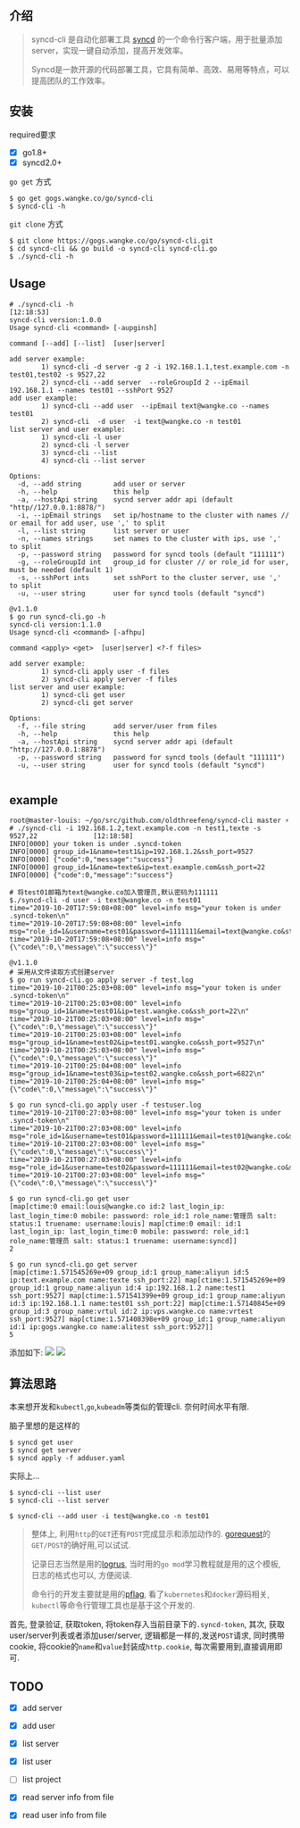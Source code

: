 ## 介绍

> syncd-cli 是自动化部署工具 [syncd](https://github.com/dreamans/syncd) 的一个命令行客户端，用于批量添加server，实现一键自动添加，提高开发效率。
>
> Syncd是一款开源的代码部署工具，它具有简单、高效、易用等特点，可以提高团队的工作效率。

## 安装

required要求

- [X] go1.8+
- [X] syncd2.0+

`go get` 方式

```shell
$ go get gogs.wangke.co/go/syncd-cli
$ syncd-cli -h
```

`git clone` 方式

```shell
$ git clone https://gogs.wangke.co/go/syncd-cli.git
$ cd syncd-cli && go build -o syncd-cli syncd-cli.go
$ ./syncd-cli -h
```

## Usage

```shell
# ./syncd-cli -h                                                                                                  [12:18:53]
syncd-cli version:1.0.0
Usage syncd-cli <command> [-aupginsh]

command [--add] [--list]  [user|server]

add server example:
        1) syncd-cli -d server -g 2 -i 192.168.1.1,test.example.com -n test01,test02 -s 9527,22
        2) syncd-cli --add server  --roleGroupId 2 --ipEmail 192.168.1.1 --names test01 --sshPort 9527
add user example:
        1) syncd-cli --add user  --ipEmail text@wangke.co --names test01
        2) syncd-cli  -d user  -i text@wangke.co -n test01
list server and user example:
        1) syncd-cli -l user
        2) syncd-cli -l server 
        3) syncd-cli --list 
        4) syncd-cli --list server 

Options:
  -d, --add string        add user or server
  -h, --help              this help
  -a, --hostApi string    sycnd server addr api (default "http//127.0.0.1:8878/")
  -i, --ipEmail strings   set ip/hostname to the cluster with names // or email for add user, use ',' to split
  -l, --list string       list server or user
  -n, --names strings     set names to the cluster with ips, use ',' to split
  -p, --password string   password for syncd tools (default "111111")
  -g, --roleGroupId int   group_id for cluster // or role_id for user, must be needed (default 1)
  -s, --sshPort ints      set sshPort to the cluster server, use ',' to split
  -u, --user string       user for syncd tools (default "syncd")

@v1.1.0  
$ go run syncd-cli.go -h
syncd-cli version:1.1.0
Usage syncd-cli <command> [-afhpu]

command <apply> <get>  [user|server] <?-f files>

add server example:
        1) syncd-cli apply user -f files
        2) syncd-cli apply server -f files
list server and user example:
        1) syncd-cli get user
        2) syncd-cli get server

Options:
  -f, --file string       add server/user from files
  -h, --help              this help
  -a, --hostApi string    sycnd server addr api (default "http://127.0.0.1:8878")
  -p, --password string   password for syncd tools (default "111111")
  -u, --user string       user for syncd tools (default "syncd")
  

```


## example
```shell
root@master-louis: ~/go/src/github.com/oldthreefeng/syncd-cli master ⚡
# ./syncd-cli -i 192.168.1.2,text.example.com -n test1,texte -s 9527,22              [12:18:58]
INFO[0000] your token is under .syncd-token             
INFO[0000] group_id=1&name=test1&ip=192.168.1.2&ssh_port=9527  
INFO[0000] {"code":0,"message":"success"}               
INFO[0000] group_id=1&name=texte&ip=text.example.com&ssh_port=22  
INFO[0000] {"code":0,"message":"success"}

# 将test01邮箱为text@wangke.co加入管理员,默认密码为111111
$./syncd-cli -d user -i text@wangke.co -n test01   
time="2019-10-20T17:59:08+08:00" level=info msg="your token is under .syncd-token\n"
time="2019-10-20T17:59:08+08:00" level=info msg="role_id=1&username=test01&password=1111111&email=text@wangke.co&status=1"
time="2019-10-20T17:59:08+08:00" level=info msg="{\"code\":0,\"message\":\"success\"}"

@v1.1.0
# 采用从文件读取方式创建server
$ go run syncd-cli.go apply server -f test.log
time="2019-10-21T00:25:03+08:00" level=info msg="your token is under .syncd-token\n"
time="2019-10-21T00:25:03+08:00" level=info msg="group_id=1&name=test01&ip=test.wangke.co&ssh_port=22\n"
time="2019-10-21T00:25:03+08:00" level=info msg="{\"code\":0,\"message\":\"success\"}"
time="2019-10-21T00:25:03+08:00" level=info msg="group_id=1&name=test02&ip=test01.wangke.co&ssh_port=9527\n"
time="2019-10-21T00:25:03+08:00" level=info msg="{\"code\":0,\"message\":\"success\"}"
time="2019-10-21T00:25:04+08:00" level=info msg="group_id=1&name=test03&ip=test02.wangke.co&ssh_port=6822\n"
time="2019-10-21T00:25:04+08:00" level=info msg="{\"code\":0,\"message\":\"success\"}"

$ go run syncd-cli.go apply user -f testuser.log
time="2019-10-21T00:27:03+08:00" level=info msg="your token is under .syncd-token\n"
time="2019-10-21T00:27:03+08:00" level=info msg="role_id=1&username=test01&password=111111&email=test01@wangke.co&status=1"
time="2019-10-21T00:27:03+08:00" level=info msg="{\"code\":0,\"message\":\"success\"}"
time="2019-10-21T00:27:03+08:00" level=info msg="role_id=1&username=test02&password=111111&email=test02@wangke.co&status=1"
time="2019-10-21T00:27:03+08:00" level=info msg="{\"code\":0,\"message\":\"success\"}"

$ go run syncd-cli.go get user
[map[ctime:0 email:louis@wangke.co id:2 last_login_ip: last_login_time:0 mobile: password: role_id:1 role_name:管理员 salt: status:1 truename: username:louis] map[ctime:0 email: id:1 last_login_ip: last_login_time:0 mobile: password: role_id:1 role_name:管理员 salt: status:1 truename: username:syncd]]
2

$ go run syncd-cli.go get server
[map[ctime:1.571545269e+09 group_id:1 group_name:aliyun id:5 ip:text.example.com name:texte ssh_port:22] map[ctime:1.571545269e+09 group_id:1 group_name:aliyun id:4 ip:192.168.1.2 name:test1 ssh_port:9527] map[ctime:1.571541399e+09 group_id:1 group_name:aliyun id:3 ip:192.168.1.1 name:test01 ssh_port:22] map[ctime:1.57140845e+09 group_id:3 group_name:vrtul id:2 ip:vps.wangke.co name:vrtest ssh_port:9527] map[ctime:1.571408398e+09 group_id:1 group_name:aliyun id:1 ip:gogs.wangke.co name:alitest ssh_port:9527]]
5
```
添加如下:
![](https://pic.fenghong.tech/syncd-cli.png)
![](https://pic.fenghong.tech/syncd-cli-add-user.png)

## 算法思路 ##

本来想开发和`kubectl`,`go`,`kubeadm`等类似的管理cli. 奈何时间水平有限. 

脑子里想的是这样的

```cgo
$ syncd get user 
$ syncd get server 
$ syncd apply -f adduser.yaml
```
实际上...

```cgo
$ syncd-cli --list user
$ syncd-cli --list server

$ syncd-cli --add user -i test@wangke.co -n test01 
```

> 整体上, 利用`http`的`GET`还有`POST`完成显示和添加动作的. [gorequest](https://github.com/parnurzeal/gorequest)的`GET/POST`的确好用,可以试试. 
>
> 记录日志当然是用的[logrus](https://github.com/sirupsen/logrus), 当时用的`go mod`学习教程就是用的这个模板, 日志的格式也可以, 方便阅读.
>
> 命令行的开发主要就是用的[pflag](https://github.com/spf13/pflag), 看了`kubernetes`和`docker`源码相关, `kubectl`等命令行管理工具也是基于这个开发的.

首先, 登录验证, 获取token, 将token存入当前目录下的`.syncd-token`, 其次, 获取user/server列表或者添加user/server, 逻辑都是一样的,发送`POST`请求, 同时携带cookie, 将cookie的`name`和`value`封装成`http.cookie`, 每次需要用到,直接调用即可. 

## TODO
- [x] add server
- [x] add user
- [x] list server
- [x] list user
- [ ] list project
- [x] read server info from file
- [x] read user info from file

